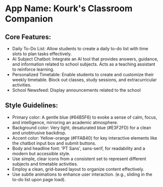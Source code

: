 # **App Name**: Kourk's Classroom Companion

## Core Features:

- Daily To-Do List: Allow students to create a daily to-do list with time slots to plan tasks effectively.
- AI Subject Chatbot: Integrate an AI tool that provides answers, guidance, and information related to school subjects. Acts as a teaching assistant to reinforce learning.
- Personalized Timetable: Enable students to create and customize their weekly timetable. Block out classes, study sessions, and extracurricular activities.
- School Newsfeed: Display announcements related to the school

## Style Guidelines:

- Primary color: A gentle blue (#64B5F6) to evoke a sense of calm, focus, and intelligence, mirroring an academic atmosphere.
- Background color: Very light, desaturated blue (#E3F2FD) for a clean and unobtrusive backdrop.
- Accent color: Yellow-orange (#FFAB40) for key interactive elements like the chatbot input box and submit buttons.
- Body and headline font: 'PT Sans', sans-serif, for readability and a modern but accessible style.
- Use simple, clear icons from a consistent set to represent different subjects and timetable activities.
- Employ a clean, grid-based layout to organize content effectively.
- Use subtle animations to enhance user interaction. (e.g., sliding in the to-do list upon page load).